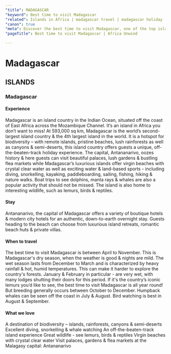 ```yaml
---
"title": MADAGASCAR
"keyword": Best time to visit Madagascar
"related": Islands in Africa | madagascar travel | madagascar holiday | madagascar destinations
"canon": true
"meta": Discover the best time to visit Madagascar, one of the top islands in Africa, for an unforgettable travel experience. Africa Unwind will plan it all!
"pageTitle": Best time to visit Madagascar | Africa Unwind

---
```


# Madagascar
## ISLANDS
### Madagascar

#### Experience
Madagascar is an island country in the Indian Ocean, situated off the coast of East Africa across the Mozambique Channel. It’s an island in Africa you don’t want to miss!
At 593,000 sq km, Madagascar is the world’s second-largest island country &amp; the 4th largest island in the world.
It is a hotspot for biodiversity – with remote islands, pristine beaches, lush rainforests as well as canyons &amp; semi-deserts, this island country offers guests a unique, off-the-beaten-track holiday experience.
The capital, Antananarivo, oozes history &amp; here guests can visit beautiful palaces, lush gardens &amp; bustling flea markets while Madagascar’s luxurious islands offer virgin beaches with crystal clear water as well as exciting water &amp; land-based sports - including diving, snorkelling, kayaking, paddleboarding, sailing, fishing, hiking &amp; nature walks.
Boat trips to see dolphins, manta rays &amp; whales are also a popular activity that should not be missed. The island is also home to interesting wildlife, such as lemurs, birds &amp; reptiles.

#### Stay
Antananarivo, the capital of Madagascar offers a variety of boutique hotels &amp; modern city hotels for an authentic, down-to-earth overnight stay. Guests heading to the beach can choose from luxurious island retreats, romantic beach huts &amp; private villas.

#### When to travel
The best time to visit Madagascar is between April to November. This is Madagascar's dry season, when the weather is good &amp; nights are mild.
The wet season lasts from December to March and is characterized by heavy rainfall &amp; hot, humid temperatures. This can make it harder to explore the country's forests. January &amp; February in particular - are very wet, with many lodges shutting their doors for this period.
If it's the country’s iconic lemurs you’d like to see, the best time to visit Madagascar is all year round! But breeding generally occurs between October to December. Humpback whales can be seen off the coast in July &amp; August.
Bird watching is best in August &amp; September.


#### What we love
A destination of biodiversity – islands, rainforests, canyons &amp; semi-deserts
Excellent diving, snorkelling &amp; whale watching 
An off-the-beaten-track island experience
Great wildlife - see lemurs, birds &amp; reptiles
Virgin beaches with crystal clear water 
Visit palaces, gardens &amp; flea markets at the Malagasy capital:  Antananarivo